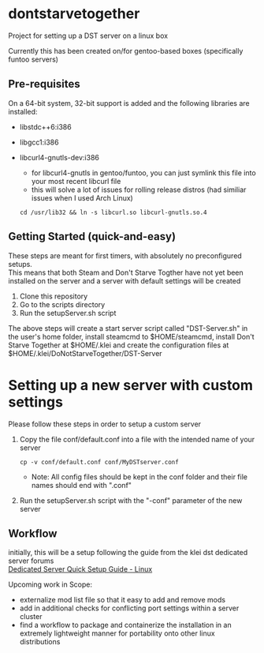 # dontstarvetogether
Project for setting up a DST server on a linux box

Currently this has been created on/for gentoo-based boxes (specifically funtoo servers)

## Pre-requisites
On a 64-bit system, 32-bit support is added and the following libraries are installed:

* libstdc++6:i386
* libgcc1:i386
* libcurl4-gnutls-dev:i386
    * for libcurl4-gnutls in gentoo/funtoo, you can just symlink this file into your most recent libcurl file
    * this will solve a lot of issues for rolling release distros (had similiar issues when I used Arch Linux)

    ```
    cd /usr/lib32 && ln -s libcurl.so libcurl-gnutls.so.4
    ```

## Getting Started (quick-and-easy)
These steps are meant for first timers, with absolutely no preconfigured setups.  
This means that both Steam and Don't Starve Togther have not yet been installed on the server and a server with default settings will be created

1. Clone this repository
2. Go to the scripts directory
3. Run the setupServer.sh script

The above steps will create a start server script called "DST-Server.sh" in the user's home folder, install steamcmd to $HOME/steamcmd, install Don't Starve Together at $HOME/.klei and create the configuration files at $HOME/.klei/DoNotStarveTogether/DST-Server

# Setting up a new server with custom settings
Please follow these steps in order to setup a custom server

1. Copy the file conf/default.conf into a file with the intended name of your server

    ```
    cp -v conf/default.conf conf/MyDSTserver.conf
    ``` 
    * Note: All config files should be kept in the conf folder and their file names should end with ".conf"
2. Run the setupServer.sh script with the "-conf" parameter of the new server

## Workflow

initially, this will be a setup following the guide from the klei dst dedicated server forums  
[Dedicated Server Quick Setup Guide - Linux](https://forums.kleientertainment.com/topic/64441-dedicated-server-quick-setup-guide-linux/)

Upcoming work in Scope:
* externalize mod list file so that it easy to add and remove mods
* add in additional checks for conflicting port settings within a server cluster
* find a workflow to package and containerize the installation in an extremely lightweight manner for portability onto other linux distributions
